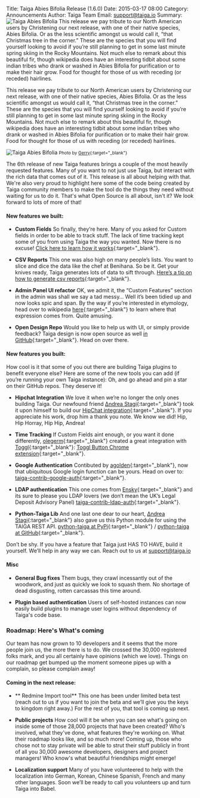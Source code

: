 Title: Taiga Abies Bifolia Release (1.6.0)
Date: 2015-03-17 08:00
Category: Announcements
Author: Taiga Team
Email: support@taiga.io
Summary: ![Taiga Abies Bifolia]({filename}/images/2015-03-17_changelog160/01.jpg) This release we pay tribute to our North American users by Christening our next release, with one of their native species, Abies Bifolia. Or as the less scientific amongst us would call it, “that Christmas tree in the corner.” These are the species that you will find yourself looking to avoid if you’re still planning to get in some last minute spring skiing in the Rocky Mountains. Not much else to remark about this beautiful fir, though wikipedia does have an interesting tidbit about some indian tribes who drank or washed in Abies Bifolia for purification or to make their hair grow. Food for thought for those of us with receding (or receded) hairlines.


This release we pay tribute to our North American users by Christening our next release, with one of their native species, Abies Bifolia. Or as the less scientific amongst us would call it, “that Christmas tree in the corner.” These are the species that you will find yourself looking to avoid if you’re still planning to get in some last minute spring skiing in the Rocky Mountains. Not much else to remark about this beautiful fir, though wikipedia does have an interesting tidbit about some indian tribes who drank or washed in Abies Bifolia for purification or to make their hair grow. Food for thought for those of us with receding (or receded) hairlines.

![Taiga Abies Bifolia]({filename}/images/2015-03-17_changelog160/01.jpg "Abies Bifolia")
<small>Photo by [Gerry](https://www.flickr.com/people/35034360491@N01 "See Gerry's profile at Flickr"){:target="_blank"}</small>

The 6th release of new Taiga features brings a couple of the most heavily requested features. Many of you want to not just use Taiga, but interact with the rich data that comes out of it. This release is all about helping with that. We're also very proud to highlight here some of the code being created by Taiga community members to make the tool do the things they need without waiting for us to do it. That's what Open Source is all about, isn't it? We look forward to lots of more of that!


#### New features we built:

- **Custom Fields**
  So finally, they’re here. Many of you asked for Custom fields in order to be able to track stuff. The lack of time tracking kept some of you from using Taiga the way you wanted. Now there is no excuse! [Click here to learn how it works](https://tree.taiga.io/support/admin/custom-fields/ "See support page about Custom Fields"){:target="_blank"}.

- **CSV Reports**
  This one was also high on many people’s lists. You want to slice and dice the data like the chef at Benihana. So be it. Get your knives ready, Taiga generates lots of data to sift through. [Here’s a tip on how to generate csv reports](https://tree.taiga.io/support/admin/csv-reports/ "See suport page about CSV Reports"){:target="_blank"}.

- **Admin Panel UI refactor**
  OK, we admit it, the “Custom Features” section in the admin was shall we say a tad messy… Well it’s been tidied up and now looks spic and span. By the way if you’re interested in etymology, head over to wikipedia [here](http://en.wikipedia.org/wiki/Spic_and_Span "See Spic and Span in the Wikipedia"){:target="_blank"} to learn where that expression comes from. Quite amusing.

- **Open Design Repo**
  Would you like to help us with UI, or simply provide feedback? Taiga design is now open source as well [in GitHub](https://github.com/taigaio/taiga-design "See taiga-design source code at GitHub"){:target="_blank"}. Head on over there.


#### New features you built:

How cool is it that some of you out there are building Taiga plugins to benefit everyone else? Here are some of the new tools you can add (if you’re running your own Taiga instance): Oh, and go ahead and pin a star on their GitHub repos. They deserve it!

- **Hipchat Integration**
  We love it when we’re no longer the only ones building Taiga. Our newfound friend [Δndrea Stagi](https://github.com/astagi "See Andrea's profile in GitHub"){:target="_blank"} took it upon himself to build our [HipChat integration](https://tree.taiga.io/support/contrib-plugins/hipchat-integration/ "Go to our support page about HipChat integration"){:target="_blank"}. If you appreciate his work, drop him a thank you note. We know we did! Hip, Hip Horray, Hip Hip, Andrea!

- **Time Tracking**
  If Custom Fields aint enough, or you want it done differently, [olegerm](https://github.com/olegerm "See Olegerm's profile in Github"){:target="_blank"} created a great integration with [Toggl](https://www.toggl.com "Go to Toggl home page"){:target="_blank"}: [Toggl Button Chrome extension](https://github.com/toggl/toggl-button "See Toggl Button Chrome extension source code"){:target="_blank"}.

- **Google Authentication**
  Contibuted by [agolden](https://github.com/agolden "See Agolden's profile at GitHub"){:target="_blank"}, now that ubiquitous Google login function can be yours. Head on over to: [taiga-contrib-google-auth](https://github.com/agolden/taiga-contrib-google-auth "See taiga-contrib-google-auth source code"){:target="_blank"}.

- **LDAP authentication**
  This one comes from [Ensky](https://github.com/ensky "See Ensky's profile at GitHub"){:target="_blank"} and its sure to please you LDAP lovers (we don’t mean the UK’s Legal Deposit Advisory Panel) [taiga-contrib-ldap-auth](https://github.com/ensky/taiga-contrib-ldap-auth "See taiga-contrib-ldap-auth source code at GitHub"){:target="_blank"}.

- **Python-Taiga Lib**
  And one last one dear to our heart, [Δndrea Stagi](https://github.com/astagi "See Andrea's profile in GitHub"){:target="_blank"} also gave us this Python module for using the TAIGA REST API. [python-taiga at PyPi](https://pypi.python.org/pypi/python-taiga "See python-taiga package detail page"){:target="_blank"} / [python-taiga at GitHub](https://github.com/nephila/python-taiga "See python-taiga source code at GitHub"){:target="_blank"}.

Don’t be shy. If you have a feature that Taiga just HAS TO HAVE, build it yourself. We’ll help in any way we can. Reach out to us at support@taiga.io


#### Misc

- **General Bug fixes**
  Them bugs, they crawl incessantly out of the woodwork, and just as quickly we look to squash them. No shortage of dead disgusting, rotten carcassas this time around.

- **Plugin based authentication**
  Users of self-hosted instances can now easily build plugins to manage user logins without dependency of Taiga's code base.


### Roadmap: Here's What's coming

Our team has now grown to 10 developers and it seems that the more people join us, the more there is to do. We crossed the 30,000 registered folks mark, and you all certainly have opinions (which we love). Things on our roadmap get bumped up the moment someone pipes up with a complain, so please complain away!

#### Coming in the next release:

- ** Redmine Import tool**
  This one has been under limited beta test (reach out to us if you want to join the beta and we’ll give you the keys to kingdom right away.) For the rest of you, that tool is coming up next.

- **Public projects**
  How cool will it be when you can see what's going on inside some of those 28,000 projects that have been created? Who's involved, what they've done, what features they're working on. What their roadmap looks like, and so much more! Coming up, those who chose not to stay private will be able to strut their stuff publicly in front of all you 30,000 awesome developers, designers and project managers! Who know's what beautiful friendships might emerge!

- **Localization support**
  Many of you have volunteered to help with the localization into German, Korean, Chinese Spanish, French and many other languages. Soon we’ll be ready to call you volunteers up and turn Taiga into Babel.
